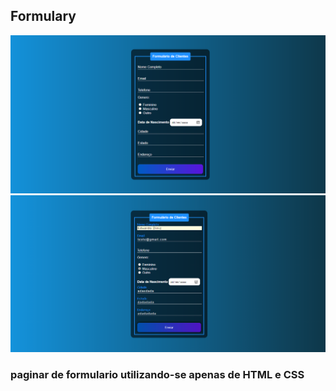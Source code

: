 ## __Formulary__

![formulary](assets/photo01.png)
![formulary](assets/photo02.png)

### paginar de formulario utilizando-se apenas  de __HTML__ e __CSS__